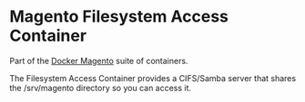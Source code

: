 # Magento Filesystem Access Container

Part of the [Docker Magento](https://github.com/kojiromike/docker-magento) suite of containers.

The Filesystem Access Container provides a CIFS/Samba server that shares the /srv/magento directory so you can access it.
